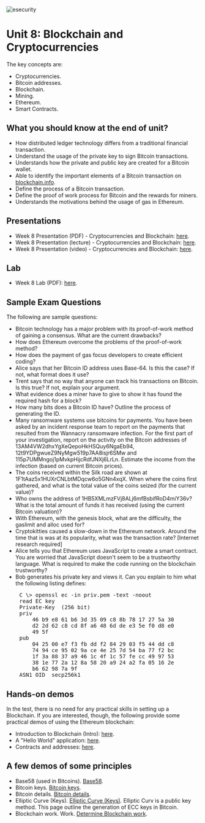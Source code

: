 ![esecurity](https://raw.githubusercontent.com/billbuchanan/esecurity/master/z_associated/esecurity_graphics.jpg)

#  Unit 8: Blockchain and Cryptocurrencies
The key concepts are:

* Cryptocurrencies.
* Bitcoin addresses.
* Blockchain.
* Mining.
* Ethereum.
* Smart Contracts.

## What you should know at the end of unit?

* How distributed ledger technology differs from a traditional financial transaction.
* Understand the usage of the private key to sign Bitcoin transactions.
* Understands how the private and public key are created for a Bitcoin wallet.
* Able to identify the important elements of a Bitcoin transaction on [blockchain.info](https://blockchain.info).
* Define the process of a Bitcoin transaction.
* Define the proof of work process for Bitcoin and the rewards for miners.
* Understands the motivations behind the usage of gas in Ethereum.

## Presentations

* Week 8 Presentation (PDF) - Cryptocurrencies and Blockchain: [here](http://www.asecuritysite.com/public/unit08_blockchain.pdf).
* Week 8 Presentation (lecture) - Cryptocurrencies and Blockchain: [here](https://www.youtube.com/watch?v=rzqLeLFo2mk).
* Week 8 Presentation (video) - Cryptocurrencies and Blockchain: [here](https://www.youtube.com/watch?v=zi9uCkcS72w).

## Lab

* Week 8 Lab (PDF): [here](https://asecuritysite.com/public/new_lab08_linux.pdf).

## Sample Exam Questions

The following are sample questions:

* Bitcoin technology has a major problem with its proof-of-work method of gaining a consensus. What are the current drawbacks?
* How does Ethereum overcome the problems of the proof-of-work method?
* How does the payment of gas focus developers to create efficient coding?
* Alice says that her Bitcoin ID address uses Base-64. Is this the case? If not, what format does it use?
* Trent says that no way that anyone can track his transactions on Bitcoin. Is this true? If not, explain your argument.
* What evidence does a miner have to give to show it has found the required hash for a block?
* How many bits does a Bitcoin ID have? Outline the process of generating the ID.
* Many ransomware systems use bitcoins for payments. You have been asked by an incident response team to report on the payments that resulted from the Wannacry ransomware infection. For the first part of your investigation, report on the activity on the Bitcoin addresses of 13AM4VW2dhxYgXeQepoHkHSQuy6NgaEb94, 12t9YDPgwueZ9NyMgw519p7AA8isjr6SMw and 115p7UMMngoj1pMvkpHijcRdfJNXj6LrLn. Estimate the income from the infection (based on current Bitcoin prices).
* The coins received within the Silk road are shown at 1F1tAaz5x1HUXrCNLbtMDqcw6o5GNn4xqX. When where the coins first gathered, and what is the total value of the coins seized (for the current value)?
* Who owns the address of 1HB5XMLmzFVj8ALj6mfBsbifRoD4miY36v? What is the total amount of funds it has received (using the current Bitcoin valuation)?
* With Ethereum, with the genesis block, what are the difficulty, the gaslimit and alloc used for?
* Cryptokitties caused a slow-down in the Ethereum network. Around the time that is was at its popularity, what was the transaction rate? [Internet research required]
* Alice tells you that Ethereum uses JavaScript to create a smart contract. You are worried that JavaScript doesn't seem to be a trustworthy language. What is required to make the code running on the blockchain trustworthy?
* Bob generates his private key and views it. Can you explain to him what the following listing defines:
<pre>
    C \> openssl ec -in priv.pem -text -noout
    read EC key
    Private-Key  (256 bit)
    priv 
        46 b9 e8 61 b6 3d 35 09 c8 8b 78 17 27 5a 30 
        d2 2d 62 c8 cd 8f a6 48 6d de e3 5e f0 d8 e0 
        49 5f
    pub 
        04 25 00 e7 f3 fb dd f2 84 29 03 f5 44 dd c8 
        74 94 ce 95 02 9a ce 4e 25 7d 54 ba 77 f2 bc 
        1f 3a 88 37 a9 46 1c 4f 1c 57 fe cc 49 97 53 
        38 1e 77 2a 12 8a 58 20 a9 24 a2 fa 05 16 2e 
        b6 62 98 7a 9f
    ASN1 OID  secp256k1
</pre>
## Hands-on demos

In the test, there is no need for any practical skills in setting up a Blockchain. If you are interested, though, the following provide some practical demos of using the Ethereum blockchain:

* Introduction to Blockchain (Intro): [here](https://www.youtube.com/watch?v=Gl3Suylr-7E).
* A "Hello World" application: [here](https://www.youtube.com/watch?v=6-RYefqkhjg).
* Contracts and addresses: [here](https://www.youtube.com/watch?v=afIrT_h3vXk).

## A few demos of some principles

* Base58 (used in Bitcoins). [Base58](https://asecuritysite.com/encryption/base58).
* Bitcoin keys. [Bitcoin keys](https://asecuritysite.com/encryption/Bitcoin).
* Bitcoin details. [Bitcoin details](https://asecuritysite.com/encryption/bit).
* Elliptic Curve (Keys). [Elliptic Curve (Keys)](https://asecuritysite.com/encryption/ecc). Elliptic Curv is a public key method. This page outline the generation of ECC keys in Bitcoin.
* Blockchain work. Work. [Determine Blockchain work](https://asecuritysite.com/encryption/block).
